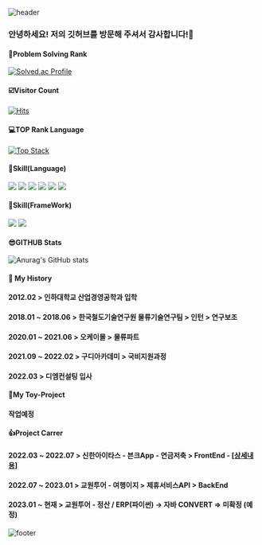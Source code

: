 ![header](https://capsule-render.vercel.app/api?type=waving&color=5F9EA0&text=HELLO~WORLD!&height=150&fontSize=50&fontColor=ffffff)
### 안녕하세요! 저의 깃허브를 방문해 주셔서 감사합니다!👋 
#### 🥇Problem Solving Rank
[![Solved.ac Profile](http://mazassumnida.wtf/api/v2/generate_badge?boj=yim5849)](https://solved.ac/yim5849/)
#### ☑️Visitor Count
[![Hits](https://hits.seeyoufarm.com/api/count/incr/badge.svg?url=https%3A%2F%2Fgithub.com%2Fyim5849&count_bg=%2379C83D&title_bg=%23555555&icon=&icon_color=%23E7E7E7&title=hits&edge_flat=false)](https://github.com/yim5849)
#### 💻TOP Rank Language
[![Top Stack](https://widget.realdeveloper.pro/api/top?stack=Spring,Oracle,JavaScript)](https://github.com/yim5849)
#### 💪Skill(Language)
<img src="https://img.shields.io/badge/Java-FFDAB9?style=flat-square&logo=Jabber&logoColor=white"/> <img src="https://img.shields.io/badge/JavaScript-F7DF1E?style=flat-square&logo=JavaScript&logoColor=white"/> <img src="https://img.shields.io/badge/Oracle-F80000?style=flat-square&logo=Oracle&logoColor=white"/> <img src="https://img.shields.io/badge/HTML5-E34F26?style=flat-square&logo=HTML5&logoColor=white"/> <img src="https://img.shields.io/badge/CSS3-1572B6?style=flat-square&logo=CSS3&logoColor=white"/> <img src="https://img.shields.io/badge/Linux-FCC624?style=flat-square&logo=Linux&logoColor=white"/>
#### 💪Skill(FrameWork)
<img src="https://img.shields.io/badge/Spring-6DB33F?style=flat-square&logo=Spring&logoColor=white"/> <img src="https://img.shields.io/badge/BootStrap-7952B3?style=flat-square&logo=BootStrap&logoColor=white"/>
#### 😎GITHUB Stats
![Anurag's GitHub stats](https://github-readme-stats.vercel.app/api?username=yim5849&show_icons=true&theme=radical)
#### 📆 My History
#### 2012.02 > 인하대학교 산업경영공학과 입학
#### 2018.01 ~ 2018.06 > 한국철도기술연구원 물류기술연구팀 > 인턴 > 연구보조
#### 2020.01 ~ 2021.06 > 오케이몰 > 물류파트
#### 2021.09 ~ 2022.02 > 구디아카데미 > 국비지원과정
#### 2022.03 > 디엠컨설팅 입사
#### 🔲My Toy-Project 
#### 작업예정
#### 👍Project Carrer
#### 2022.03 ~ 2022.07 > 신한아이타스 - 븐크App - 연금저축 > FrontEnd   - [[상세내용](https://github.com/yim5849/bnkApp)]
#### 2022.07 ~ 2023.01 > 교원투어 - 여행이지 > 제휴서비스API > BackEnd 
#### 2023.01 ~ 현재    > 교원투어 - 정산 / ERP(파이썬) -> 자바 CONVERT => 미확정 (예정)

![footer](https://capsule-render.vercel.app/api?section=footer&type=waving&color=5F9EA0)
<!--
**yim5849/yim5849** is a ✨ _special_ ✨ repository because its `README.md` (this file) appears on your GitHub profile.

Here are some ideas to get you started:

- 🔭 I’m currently working on ...
- 🌱 I’m currently learning ...
- 👯 I’m looking to collaborate on ...
- 🤔 I’m looking for help with ...
- 💬 Ask me about ...
- 📫 How to reach me: ...
- 😄 Pronouns: ...
- ⚡ Fun fact: ...
-->
